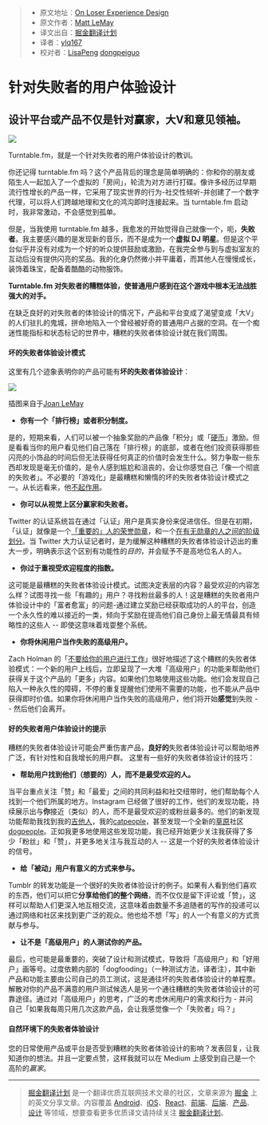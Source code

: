 > * 原文地址：[On Loser Experience Design](https://medium.com/on-human-centric-systems/on-loser-experience-design-1916629c36fc)
> * 原文作者：[Matt LeMay](https://medium.com/@mattlemay?source=post_header_lockup)
> * 译文出自：[掘金翻译计划](https://github.com/xitu/gold-miner)
> * 译者：[ylq167](https://github.com/ylq167)
> * 校对者：[LisaPeng](https://github.com/LisaPeng) [dongpeiguo](https://github.com/dongpeiguo)

# 针对失败者的用户体验设计 #

## 设计平台或产品不仅是针对赢家，大V和意见领袖。 ##

![](https://cdn-images-1.medium.com/max/800/1*kVOEiUv3YK8tcYEa5QKmLA.jpeg)

Turntable.fm，就是一个针对失败者的用户体验设计的教训。

你还记得 turntable.fm 吗？这个产品背后的理念是简单明确的：你和你的朋友或陌生人一起加入了一个虚拟的「房间」，轮流为对方进行打碟。像许多经历过早期流行性增长的产品一样，它采用了现实世界的行为-社交性倾听-并创建了一个数字代理，可以将人们跨越地理和文化的鸿沟即时连接起来。当 turntable.fm 启动时，我非常激动，不会感觉到孤单。

但是，当我使用 turntable.fm 越多，我愈发的开始觉得自己就像一个，呃，**失败者**。我主要感兴趣的是发现新的音乐，而不是成为一个**虚拟 DJ 明星**。但是这个平台似乎并没有对成为一个好的听众提供鼓励或激励，在我完全参与到与虚拟室友的互动后没有提供闪亮的奖品。我的化身仍然微小并平庸着，而其他人在慢慢成长，装饰着珠宝，配备着酷酷的动物服饰。

**Turntable.fm 对失败者的糟糕体验，使普通用户感到在这个游戏中根本无法战胜强大的对手。**

在缺乏良好的对失败者的体验设计的情况下，产品和平台变成了渴望变成「大V」的人们驻扎的鬼城，拼命地陷入一个曾经被好奇的普通用户占据的空洞。在一个痴迷性能指标和状态标记的世界中，糟糕的失败者体验设计就在我们周围。

#### 坏的失败者体验设计模式 ####

这里有几个迹象表明你的产品可能有**坏的失败者体验设计**：

![](https://cdn-images-1.medium.com/max/600/1*k_ZpnygG7JhLUteHxZOJyQ.png)

插图来自于[Joan LeMay](http://joanlemay.com) 

- **你有一个「排行榜」或者积分制度。**

是的，短期来看，人们可以被一个抽象奖励的产品像「积分」或「[硬币](https://techcrunch.com/2015/12/09/swarm-now-lets-you-spend-those-coins-on-upgraded-stickers/)」激励。但是看看当你的用户看见他们自己落在「排行榜」的底部，或者在他们投资获得那些闪亮的小饰品的时间后但无法获得任何真正的价值时会发生什么。努力争取一些东西却发现是毫无价值的，是令人感到尴尬和沮丧的，会让你感觉自己「像一个彻底的失败者」。不必要的「游戏化」是最糟糕和懒惰的坏的失败者体验设计模式之一。从长远看来，他[不起作用](http://www.gartner.com/newsroom/id/2251015)。

- **你可以从视觉上区分赢家和失败者。**

Twitter 的认证系统旨在通过「认证」用户是真实身份来促进信任。但是在初期，「认证」就像是一个[「重要的」人的荣誉勋章](http://anildash.com/2013/03/what-its-like-being-verified-on-twitter.html)，和一个[在有无勋章的人之间的阶级划分](http://www.xojane.com/tech/how-to-get-verified-on-twitter)。当 Twitter 大力认证记者时，是为缓解这种糟糕的失败者体验设计迈出的重大一步，明确表示这个区别有功能性的*目的*，并会赋予不是高地位名人的人。

- **你过于重视受欢迎程度的指数。**

这可能是最糟糕的失败者体验设计模式。试图决定表层的内容？最受欢迎的内容怎么样？试图寻找一些「有趣的」用户？寻找粉丝最多的人！这是糟糕的失败者用户体验设计中的「富者愈富」的问题-通过建立奖励已经获取成功的人的平台，创造一个永久性的难以接近的一类，倾向于奖励在提高他们自己身份上最无情最具有倾略性的这些人 -- 即使这意味着戏耍整个系统。

- **你将休闲用户当作失败的高级用户。**

Zach Holman 的「[不要给你的用户进行工作](https://zachholman.com/posts/shit-work/)」很好地描述了这个糟糕的失败者体验模式：一个新的用户上线后，立即呈现了一大堆「高级用户」的功能来帮助他们获得关于这个产品的「更多」内容。如果他们忽略使用这些功能。他们会发现自己陷入一种永久性的障碍，不停的重复提醒他们使用不需要的功能，也不能从产品中获得即时价值。如果你将休闲用户当作失败的高级用户，他们将开始**感觉**到失败 -- 然后他们会离开。

#### 好的失败者用户体验设计的提示 ####

糟糕的失败者体验设计可能会严重伤害产品，**良好的**失败者体验设计可以帮助培养广泛，有针对性和自我增长的用户群。 这里有一些好的失败者体验设计的技巧：

- **帮助用户找到他们（想要的）人，而不是最受欢迎的人。**

当平台重点关注「赞」和「最爱」之间的共同利益和社交纽带时，他们帮助每个人找到一个他们所属的地方。Instagram 已经做了很好的工作，他们的发现功能，持续展示出与**你**接近（类似）的人，而不是最受欢迎的或粉丝最多的。他们的新发现功能帮助我找到我的[吉他](https://www.instagram.com/leoleoband/)[人](https://www.instagram.com/lostincrystalcanyons/)，我的[cat](https://www.instagram.com/scruffles_fatcat/)[people](https://www.instagram.com/12catslady/)，甚至发现一个全新的[草原](https://www.instagram.com/rinran032/)社区[dog](https://www.instagram.com/prairiedogpack/)[people](https://www.instagram.com/pimpa_wan/)。正如我更多地使用这些发现功能，我已经开始更少关注我获得了多少「粉丝」和「赞」，并更多地关注与我互动的人 -- 这是一个好的失败者体验设计的信号。

- **给「被动」用户有意义的方式来参与。**

Tumblr 的转发功能是一个很好的失败者体验设计的例子。如果有人看到他们喜欢的东西，他们可以把它**分享给他们的整个网络**，而不仅仅是留下评论或「赞」，这样可以帮助人们更深入地互相交流，这意味着由数量不多追随者的写作的投递可以通过网络和社区来找到更广泛的观众。他也给不想「写」的人一个有意义的方式贡献与参与。

- **让不是「高级用户」的人测试你的产品。**

最后，也可能是最重要的，突破了设计和测试模式，导致将「高级用户」和「好用户」画等号。过度依赖内部的「dogfooding」（一种测试方法，译者注），其中新产品和功能主要由公司自己的员工测试，这是通往坏的失败者体验设计的单程票。解散对你的产品不满意的用户测试候选人是另一个通往糟糕的失败者体验设计的可靠途径。通过对「高级用户」的思考，广泛的考虑休闲用户的需求和行为 - 并问自己「如果我每周只用几次这款产品，会让我感觉像一个「失败者」吗？」

#### 自然环境下的失败者体验设计 ####

您的日常使用产品或平台是否受到糟糕的失败者体验设计的影响？发表回复，让我知道你的想法。并且一定要点赞，这样我就可以在 Medium 上感受到自己是一个高阶的*赢家*。

---

> [掘金翻译计划](https://github.com/xitu/gold-miner) 是一个翻译优质互联网技术文章的社区，文章来源为 [掘金](https://juejin.im) 上的英文分享文章。内容覆盖 [Android](https://github.com/xitu/gold-miner#android)、[iOS](https://github.com/xitu/gold-miner#ios)、[React](https://github.com/xitu/gold-miner#react)、[前端](https://github.com/xitu/gold-miner#前端)、[后端](https://github.com/xitu/gold-miner#后端)、[产品](https://github.com/xitu/gold-miner#产品)、[设计](https://github.com/xitu/gold-miner#设计) 等领域，想要查看更多优质译文请持续关注 [掘金翻译计划](https://github.com/xitu/gold-miner)。
